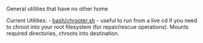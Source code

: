 General utilities that have no other home

Current Utilities:
    - [bash/chrooter.sh](bash/chrooter.sh) - useful to run from a live cd if you need to chroot into your root filesystem (for repair/rescue operations).  Mounts required directories, chroots into destination.
